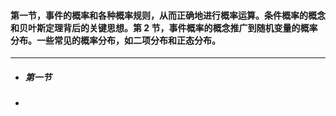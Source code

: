 #### 第一节，事件的概率和各种概率规则，从而正确地进行概率运算。条件概率的概念和贝叶斯定理背后的关键思想。第 2 节，事件概率的概念推广到随机变量的概率分布。一些常见的概率分布，如二项分布和正态分布。

---

- ##### 第一节
- 